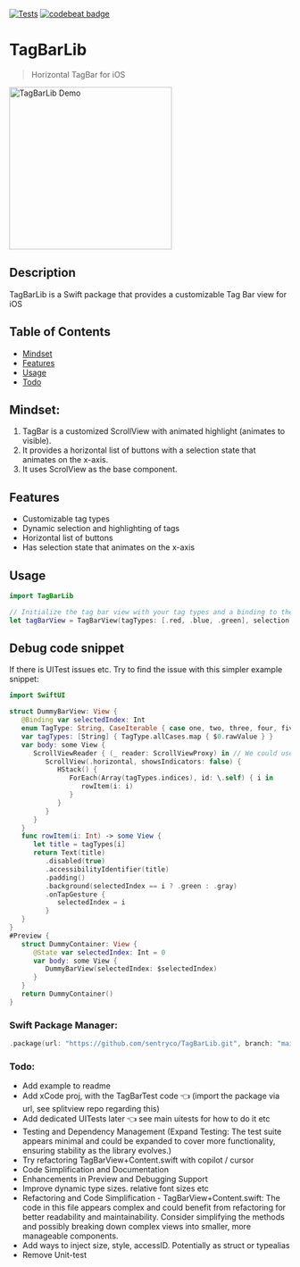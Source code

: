 [![Tests](https://github.com/sentryco/TagBarLib/actions/workflows/Tests.yml/badge.svg)](https://github.com/sentryco/TagBarLib/actions/workflows/Tests.yml)
[![codebeat badge](https://codebeat.co/badges/959f5756-05b8-44d5-b7da-8780402fee5a)](https://codebeat.co/projects/github-com-sentryco-tagbarlib-main)

# TagBarLib

> Horizontal TagBar for iOS

<img src="https://s1.gifyu.com/images/SBHlN.gif" width="291px" alt="TagBarLib Demo">

## Description

TagBarLib is a Swift package that provides a customizable Tag Bar view for iOS

## Table of Contents
- [Mindset](#mindset)
- [Features](#features)
- [Usage](#usage)
- [Todo](#todo)

## Mindset:
1. TagBar is a customized ScrollView with animated highlight (animates to visible). 
2. It provides a horizontal list of buttons with a selection state that animates on the x-axis. 
3. It uses ScrolView as the base component.

## Features

- Customizable tag types
- Dynamic selection and highlighting of tags
- Horizontal list of buttons
- Has selection state that animates on the x-axis

## Usage

```swift
import TagBarLib

// Initialize the tag bar view with your tag types and a binding to the selected tag
let tagBarView = TagBarView(tagTypes: [.red, .blue, .green], selection: $selectedTag)
```

## Debug code snippet

If there is UITest issues etc. Try to find the issue with this simpler example snippet:
```swift
import SwiftUI

struct DummyBarView: View {
   @Binding var selectedIndex: Int
   enum TagType: String, CaseIterable { case one, two, three, four, five, six, seven }
   var tagTypes: [String] { TagType.allCases.map { $0.rawValue } }
   var body: some View {
      ScrollViewReader { (_ reader: ScrollViewProxy) in // We could use this, see for code: https://developer.apple.com/documentation/swiftui/scrollviewreader
         ScrollView(.horizontal, showsIndicators: false) {
            HStack() {
               ForEach(Array(tagTypes.indices), id: \.self) { i in
                  rowItem(i: i)
               }
            }
         }
      }
   }
   func rowItem(i: Int) -> some View {
      let title = tagTypes[i]
      return Text(title)
         .disabled(true)
         .accessibilityIdentifier(title)
         .padding()
         .background(selectedIndex == i ? .green : .gray)
         .onTapGesture {
            selectedIndex = i
         }
   }
}
#Preview {
   struct DummyContainer: View {
      @State var selectedIndex: Int = 0
      var body: some View {
         DummyBarView(selectedIndex: $selectedIndex)
      }
   }
   return DummyContainer()
}
```

### Swift Package Manager:

```swift
.package(url: "https://github.com/sentryco/TagBarLib.git", branch: "main")
```

### Todo:
- Add example to readme
- Add xCode proj, with the TagBarTest code 👈 (import the package via url, see splitview repo regarding this)
- Add dedicated UITests later 👈 see main uitests for how to do it etc
- Testing and Dependency Management (Expand Testing: The test suite appears minimal and could be expanded to cover more functionality, ensuring stability as the library evolves.)
- Try refactoring TagBarView+Content.swift with copilot / cursor
- Code Simplification and Documentation
- Enhancements in Preview and Debugging Support
- Improve dynamic type sizes. relative font sizes etc
- Refactoring and Code Simplification - TagBarView+Content.swift: The code in this file appears complex and could benefit from refactoring for better readability and maintainability. Consider simplifying the methods and possibly breaking down complex views into smaller, more manageable components.
- Add ways to inject size, style, accessID. Potentially as struct or typealias
- Remove Unit-test
